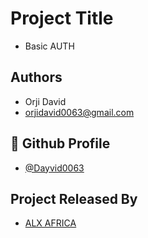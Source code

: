 
# Project Title

- Basic AUTH


## Authors

- Orji David
- orjidavid0063@gmail.com


## 🔗 Github Profile
- [@Dayvid0063](https://github.com/Dayvid0063)



## Project Released By

- [ALX AFRICA](https://www.alxafrica.com/)

